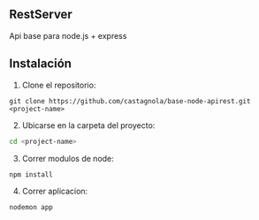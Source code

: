 ## RestServer
Api base para node.js + express
## Instalación

1. Clone el repositorio:

```http
git clone https://github.com/castagnola/base-node-apirest.git <project-name>
```
2. Ubicarse en la carpeta del proyecto:

```sh
cd <project-name>
```
3. Correr modulos de node:

```sh
npm install
```
4. Correr aplicacion:

```sh
nodemon app
```